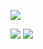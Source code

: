 ![](http://github-profile-summary-cards.vercel.app/api/cards/profile-details?username=aonemd&theme=default) 

![](http://github-profile-summary-cards.vercel.app/api/cards/repos-per-language?username=aonemd&theme=default) 
![](http://github-profile-summary-cards.vercel.app/api/cards/most-commit-language?username=aonemd&theme=default) 
 
<!--
**aonemd/aonemd** is a ✨ _special_ ✨ repository because its `README.md` (this file) appears on your GitHub profile.

Here are some ideas to get you started:

- 🔭 I’m currently working on ...
- 🌱 I’m currently learning ...
- 👯 I’m looking to collaborate on ...
- 🤔 I’m looking for help with ...
- 💬 Ask me about ...
- 📫 How to reach me: ...
- 😄 Pronouns: ...
- ⚡ Fun fact: ...
-->
